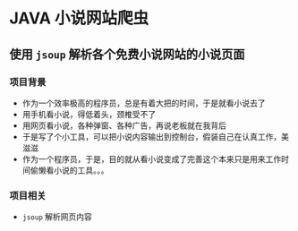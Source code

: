 # JAVA 小说网站爬虫

## 使用 `jsoup` 解析各个免费小说网站的小说页面

### 项目背景
- 作为一个效率极高的程序员，总是有着大把的时间，于是就看小说去了
- 用手机看小说，得低着头，颈椎受不了
- 用网页看小说，各种弹窗、各种广告，再说老板就在我背后
- 于是写了个小工具，可以把小说内容输出到控制台，假装自己在认真工作，美滋滋
- 作为一个程序员，于是，目的就从看小说变成了完善这个本来只是用来工作时间偷懒看小说的工具。。。

### 项目相关
- `jsoup` 解析网页内容 